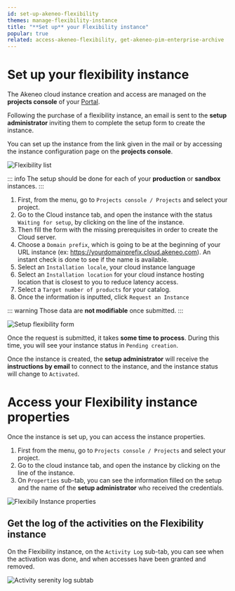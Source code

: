 ```yaml
---
id: set-up-akeneo-flexibility
themes: manage-flexibility-instance
title: "**Set up** your Flexibility instance"
popular: true
related: access-akeneo-flexibility, get-akeneo-pim-enterprise-archive
---
```


# Set up your flexibility instance

The Akeneo cloud instance creation and access are managed on the **projects console** of your [Portal](connect-to-your-portal.html). 

Following the purchase of a flexibility instance, an email is sent to the **setup administrator** inviting them to complete the setup form to create the instance.

You can set up the instance from the link given in the mail or by accessing the instance configuration page on the **projects console**.

![Flexibility list](../img/flexibility_list_waiting_setup.png)

::: info
The setup should be done for each of your **production** or **sandbox** instances.
:::

1. First, from the menu, go to `Projects console / Projects` and select your project.
2. Go to the Cloud instance tab, and open the instance with the status `Waiting for setup`, by clicking on the line of the instance.
3. Then fill the form with the missing prerequisites in order to create the Cloud server. 
4. Choose a `Domain prefix`, which is going to be at the beginning of your URL instance (ex: https://yourdomainprefix.cloud.akeneo.com). An instant check is done to see if the name is available.
5. Select an `Installation locale`, your cloud instance language
6. Select an `Installation location` for your cloud instance hosting location that is closest to you to reduce latency access.
7.  Select a `Target number of products` for your catalog.
8. Once the information is inputted, click `Request an Instance`

::: warning
Those data are **not modifiable** once submitted.
:::

![Setup flexibility form](../img/setup_flexibility.png)

Once the request is submitted, it takes **some time to process**. During this time, you will see your instance status in `Pending creation`.

Once the instance is created, the **setup administrator** will receive the **instructions by email** to connect to the instance, and the instance status will change to `Activated`.

# Access your Flexibility instance properties

Once the instance is set up, you can access the instance properties.

1. First from the menu, go to `Projects console / Projects` and select your project.
1. Go to the cloud instance tab, and open the instance by clicking on the line of the instance.
1. On `Properties` sub-tab, you can see the information filled on the setup and the name of the **setup administrator** who received the credentials.

![Flexibily Instance properties](../img/flexibility_activated.png)

## Get the log of the activities on the Flexibility instance

On the Flexibility instance, on the `Activity Log` sub-tab, you can see when the activation was done, and when accesses have been granted and removed.

![Activity serenity log subtab](../img/flexibility_activity_log.png)
